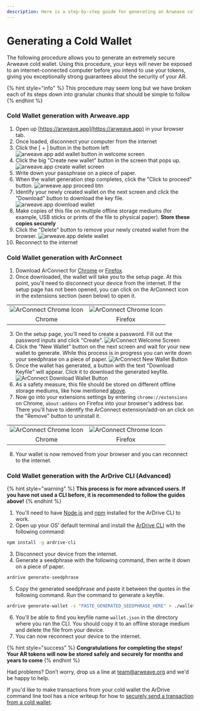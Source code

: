 ```yaml
---
description: Here is a step-by-step guide for generating an Arweave cold wallet
---
```


# Generating a Cold Wallet

The following procedure allows you to generate an extremely secure Arweave cold wallet. Using this procedure, your keys will never be exposed to an internet-connected computer before you intend to use your tokens, giving you exceptionally strong guarantees about the security of your AR.

{% hint style="info" %}
This procedure may seem long but we have broken each of its steps down into granular chunks that should be simple to follow
{% endhint %}

### Cold Wallet generation with Arweave.app

1. Open up [https://arweave.app](https://arweave.app) in your browser tab.
2. Once loaded, disconnect your computer from the internet
3. Click the \[ + ] button in the bottom left&#x20;
   ![arweave.app add wallet button in welcome screen](<../.gitbook/assets/cold_wallet_arweave_app_plus.png>)
4. Click the big "Create new wallet" button in the screen that pops up.
   ![arweave.app create wallet screen](<../.gitbook/assets/cold_wallet_arweave_app_create_btn.png>)
5. Write down your passphrase on a piece of paper.
6. When the wallet generation step completes, click the "Click to proceed" button.
   ![arweave.app proceed btn](<../.gitbook/assets/cold_wallet_arweave_app_proceed_btn.png>)
7. Identify your newly created wallet on the next screen and click the "Download" button to download the key file.
   ![arweave.app download wallet](<../.gitbook/assets/cold_wallet_arweave_app_download_wallet.png>)
8. Make copies of this file on multiple offline storage mediums (for example, USB sticks or prints of the file to physical paper). **Store these copies securely**
9.  Click the "Delete" button to remove your newly created wallet from the browser.
    ![arweave.app delete wallet](<../.gitbook/assets/cold_wallet_arweave_app_delete_wallet.png>)
10. Reconnect to the internet

### Cold Wallet generation with ArConnect

1. Download ArConnect for [Chrome](https://chrome.google.com/webstore/detail/arconnect/einnioafmpimabjcddiinlhmijaionap) or [Firefox](https://addons.mozilla.org/en-US/firefox/addon/arconnect/).
2. Once downloaded, the wallet will take you to the setup page. At this point, you'll need to disconnect your device from the internet. If the setup page has not been opened, you can click on the ArConnect icon in the extensions section (seen below) to open it.
<table>
  <tr>
    <td>
      <img src="../.gitbook/assets/arconnect_chrome_extensions_list.png" alt="ArConnect Chrome Icon" />
    </td>
    <td>
      <img src="../.gitbook/assets/arconnect_firefox_extensions_list.png" alt="ArConnect Chrome Icon" />
    </td>
  </tr>
  <tr>
    <td style="text-align: center;">Chrome</td>
    <td style="text-align: center;">Firefox</td>
  </tr>
</table>

3. On the setup page, you'll need to create a password. Fill out the password inputs and click "Create".
![ArConnect Welcome Screen](<../.gitbook/assets/arconnect_welcome_screen.png>)
4. Click the "New Wallet" button on the next screen and wait for your new wallet to generate. While this process is in progress you can write down your seedphrase on a piece of paper.
![ArConnect New Wallet Button](<../.gitbook/assets/arconnect_welcome_new_wallet.png>)
5. Once the wallet has generated, a button with the text "Download Keyfile" will appear. Click it to download the generated keyfile.
![ArConnect Download Wallet Button](<../.gitbook/assets/arconnect_download_keyfile.png>)
6. As a safety measure, this file should be stored on different offline storage mediums, like how mentioned [above](#cold-wallet-generation-with-arweaveapp).
7. Now go into your extensions settings by entering `chrome://extensions` on Chrome, `about:addons` on Firefox into your browser's address bar. There you'll have to identify the ArConnect extension/add-on an click on the "Remove" button to uninstall it.
<table>
  <tr>
    <td>
      <img src="../.gitbook/assets/arconnect_chrome_remove.png" alt="ArConnect Chrome Icon" />
    </td>
    <td>
      <img src="../.gitbook/assets/arconnect_firefox_remove.png" alt="ArConnect Chrome Icon" />
    </td>
  </tr>
  <tr>
    <td style="text-align: center;">Chrome</td>
    <td style="text-align: center;">Firefox</td>
  </tr>
</table>

8. Your wallet is now removed from your browser and you can reconnect to the internet.

### Cold Wallet generation with the ArDrive CLI (Advanced)

{% hint style="warning" %}
**This process is for more advanced users. If you have not used a CLI before, it is recommended to follow the guides above!**
{% endhint %}

1. You'll need to have [Node.js](https://nodejs.org/) and [npm](https://docs.npmjs.com/cli/v9/) installed for the ArDrive CLI to work.
2. Open up your OS' default terminal and install the [ArDrive CLI](https://www.npmjs.com/package/ardrive-cli) with the following command:
```sh
npm install -g ardrive-cli
```
3. Disconnect your device from the internet.
4. Generate a seedphrase with the following command, then write it down on a piece of paper.
```sh
ardrive generate-seedphrase
```
5. Copy the generated seedphrase and paste it between the quotes in the following command. Run the command to generate a keyfile.
```sh
ardrive generate-wallet -s "PASTE_GENERATED_SEEDPHRASE_HERE" > ./wallet.json
```
6. You'll be able to find you keyfile name `wallet.json` in the directory where you ran the CLI. You should copy it to an offline storage medium and delete the file from your device.
7. You can now reconnect your device to the internet.

{% hint style="success" %}
**Congratulations for completing the steps! Your AR tokens will now be stored safely and securely for months and years to come**
{% endhint %}

Had problems? Don’t worry, drop us a line at [team@arweave.org](mailto:team@arweave.org) and we'd be happy to help.

If you'd like to make transactions from your cold wallet the ArDrive command line tool has a nice writeup for how to [securely send a transaction from a cold wallet](https://github.com/ardriveapp/ardrive-cli#cold-tx).
